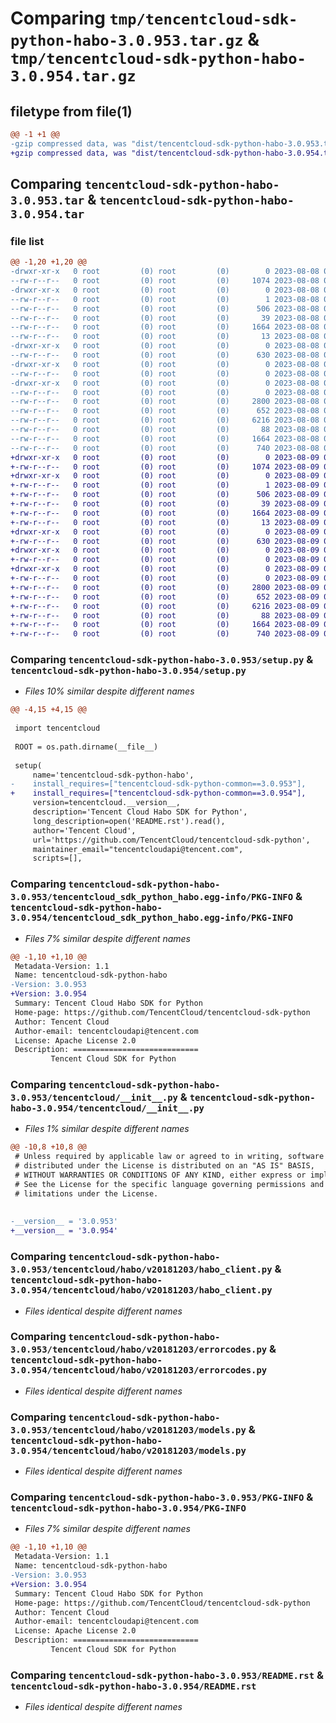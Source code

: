 # Comparing `tmp/tencentcloud-sdk-python-habo-3.0.953.tar.gz` & `tmp/tencentcloud-sdk-python-habo-3.0.954.tar.gz`

## filetype from file(1)

```diff
@@ -1 +1 @@
-gzip compressed data, was "dist/tencentcloud-sdk-python-habo-3.0.953.tar", last modified: Tue Aug  8 00:26:01 2023, max compression
+gzip compressed data, was "dist/tencentcloud-sdk-python-habo-3.0.954.tar", last modified: Wed Aug  9 00:26:05 2023, max compression
```

## Comparing `tencentcloud-sdk-python-habo-3.0.953.tar` & `tencentcloud-sdk-python-habo-3.0.954.tar`

### file list

```diff
@@ -1,20 +1,20 @@
-drwxr-xr-x   0 root         (0) root         (0)        0 2023-08-08 00:26:01.000000 tencentcloud-sdk-python-habo-3.0.953/
--rw-r--r--   0 root         (0) root         (0)     1074 2023-08-08 00:26:01.000000 tencentcloud-sdk-python-habo-3.0.953/setup.py
-drwxr-xr-x   0 root         (0) root         (0)        0 2023-08-08 00:26:01.000000 tencentcloud-sdk-python-habo-3.0.953/tencentcloud_sdk_python_habo.egg-info/
--rw-r--r--   0 root         (0) root         (0)        1 2023-08-08 00:26:01.000000 tencentcloud-sdk-python-habo-3.0.953/tencentcloud_sdk_python_habo.egg-info/dependency_links.txt
--rw-r--r--   0 root         (0) root         (0)      506 2023-08-08 00:26:01.000000 tencentcloud-sdk-python-habo-3.0.953/tencentcloud_sdk_python_habo.egg-info/SOURCES.txt
--rw-r--r--   0 root         (0) root         (0)       39 2023-08-08 00:26:01.000000 tencentcloud-sdk-python-habo-3.0.953/tencentcloud_sdk_python_habo.egg-info/requires.txt
--rw-r--r--   0 root         (0) root         (0)     1664 2023-08-08 00:26:01.000000 tencentcloud-sdk-python-habo-3.0.953/tencentcloud_sdk_python_habo.egg-info/PKG-INFO
--rw-r--r--   0 root         (0) root         (0)       13 2023-08-08 00:26:01.000000 tencentcloud-sdk-python-habo-3.0.953/tencentcloud_sdk_python_habo.egg-info/top_level.txt
-drwxr-xr-x   0 root         (0) root         (0)        0 2023-08-08 00:26:01.000000 tencentcloud-sdk-python-habo-3.0.953/tencentcloud/
--rw-r--r--   0 root         (0) root         (0)      630 2023-08-08 00:26:01.000000 tencentcloud-sdk-python-habo-3.0.953/tencentcloud/__init__.py
-drwxr-xr-x   0 root         (0) root         (0)        0 2023-08-08 00:26:01.000000 tencentcloud-sdk-python-habo-3.0.953/tencentcloud/habo/
--rw-r--r--   0 root         (0) root         (0)        0 2023-08-08 00:26:01.000000 tencentcloud-sdk-python-habo-3.0.953/tencentcloud/habo/__init__.py
-drwxr-xr-x   0 root         (0) root         (0)        0 2023-08-08 00:26:01.000000 tencentcloud-sdk-python-habo-3.0.953/tencentcloud/habo/v20181203/
--rw-r--r--   0 root         (0) root         (0)        0 2023-08-08 00:26:01.000000 tencentcloud-sdk-python-habo-3.0.953/tencentcloud/habo/v20181203/__init__.py
--rw-r--r--   0 root         (0) root         (0)     2800 2023-08-08 00:26:01.000000 tencentcloud-sdk-python-habo-3.0.953/tencentcloud/habo/v20181203/habo_client.py
--rw-r--r--   0 root         (0) root         (0)      652 2023-08-08 00:26:01.000000 tencentcloud-sdk-python-habo-3.0.953/tencentcloud/habo/v20181203/errorcodes.py
--rw-r--r--   0 root         (0) root         (0)     6216 2023-08-08 00:26:01.000000 tencentcloud-sdk-python-habo-3.0.953/tencentcloud/habo/v20181203/models.py
--rw-r--r--   0 root         (0) root         (0)       88 2023-08-08 00:26:01.000000 tencentcloud-sdk-python-habo-3.0.953/setup.cfg
--rw-r--r--   0 root         (0) root         (0)     1664 2023-08-08 00:26:01.000000 tencentcloud-sdk-python-habo-3.0.953/PKG-INFO
--rw-r--r--   0 root         (0) root         (0)      740 2023-08-08 00:26:01.000000 tencentcloud-sdk-python-habo-3.0.953/README.rst
+drwxr-xr-x   0 root         (0) root         (0)        0 2023-08-09 00:26:05.000000 tencentcloud-sdk-python-habo-3.0.954/
+-rw-r--r--   0 root         (0) root         (0)     1074 2023-08-09 00:26:05.000000 tencentcloud-sdk-python-habo-3.0.954/setup.py
+drwxr-xr-x   0 root         (0) root         (0)        0 2023-08-09 00:26:05.000000 tencentcloud-sdk-python-habo-3.0.954/tencentcloud_sdk_python_habo.egg-info/
+-rw-r--r--   0 root         (0) root         (0)        1 2023-08-09 00:26:05.000000 tencentcloud-sdk-python-habo-3.0.954/tencentcloud_sdk_python_habo.egg-info/dependency_links.txt
+-rw-r--r--   0 root         (0) root         (0)      506 2023-08-09 00:26:05.000000 tencentcloud-sdk-python-habo-3.0.954/tencentcloud_sdk_python_habo.egg-info/SOURCES.txt
+-rw-r--r--   0 root         (0) root         (0)       39 2023-08-09 00:26:05.000000 tencentcloud-sdk-python-habo-3.0.954/tencentcloud_sdk_python_habo.egg-info/requires.txt
+-rw-r--r--   0 root         (0) root         (0)     1664 2023-08-09 00:26:05.000000 tencentcloud-sdk-python-habo-3.0.954/tencentcloud_sdk_python_habo.egg-info/PKG-INFO
+-rw-r--r--   0 root         (0) root         (0)       13 2023-08-09 00:26:05.000000 tencentcloud-sdk-python-habo-3.0.954/tencentcloud_sdk_python_habo.egg-info/top_level.txt
+drwxr-xr-x   0 root         (0) root         (0)        0 2023-08-09 00:26:05.000000 tencentcloud-sdk-python-habo-3.0.954/tencentcloud/
+-rw-r--r--   0 root         (0) root         (0)      630 2023-08-09 00:26:05.000000 tencentcloud-sdk-python-habo-3.0.954/tencentcloud/__init__.py
+drwxr-xr-x   0 root         (0) root         (0)        0 2023-08-09 00:26:05.000000 tencentcloud-sdk-python-habo-3.0.954/tencentcloud/habo/
+-rw-r--r--   0 root         (0) root         (0)        0 2023-08-09 00:26:05.000000 tencentcloud-sdk-python-habo-3.0.954/tencentcloud/habo/__init__.py
+drwxr-xr-x   0 root         (0) root         (0)        0 2023-08-09 00:26:05.000000 tencentcloud-sdk-python-habo-3.0.954/tencentcloud/habo/v20181203/
+-rw-r--r--   0 root         (0) root         (0)        0 2023-08-09 00:26:05.000000 tencentcloud-sdk-python-habo-3.0.954/tencentcloud/habo/v20181203/__init__.py
+-rw-r--r--   0 root         (0) root         (0)     2800 2023-08-09 00:26:05.000000 tencentcloud-sdk-python-habo-3.0.954/tencentcloud/habo/v20181203/habo_client.py
+-rw-r--r--   0 root         (0) root         (0)      652 2023-08-09 00:26:05.000000 tencentcloud-sdk-python-habo-3.0.954/tencentcloud/habo/v20181203/errorcodes.py
+-rw-r--r--   0 root         (0) root         (0)     6216 2023-08-09 00:26:05.000000 tencentcloud-sdk-python-habo-3.0.954/tencentcloud/habo/v20181203/models.py
+-rw-r--r--   0 root         (0) root         (0)       88 2023-08-09 00:26:05.000000 tencentcloud-sdk-python-habo-3.0.954/setup.cfg
+-rw-r--r--   0 root         (0) root         (0)     1664 2023-08-09 00:26:05.000000 tencentcloud-sdk-python-habo-3.0.954/PKG-INFO
+-rw-r--r--   0 root         (0) root         (0)      740 2023-08-09 00:26:05.000000 tencentcloud-sdk-python-habo-3.0.954/README.rst
```

### Comparing `tencentcloud-sdk-python-habo-3.0.953/setup.py` & `tencentcloud-sdk-python-habo-3.0.954/setup.py`

 * *Files 10% similar despite different names*

```diff
@@ -4,15 +4,15 @@
 
 import tencentcloud
 
 ROOT = os.path.dirname(__file__)
 
 setup(
     name='tencentcloud-sdk-python-habo',
-    install_requires=["tencentcloud-sdk-python-common==3.0.953"],
+    install_requires=["tencentcloud-sdk-python-common==3.0.954"],
     version=tencentcloud.__version__,
     description='Tencent Cloud Habo SDK for Python',
     long_description=open('README.rst').read(),
     author='Tencent Cloud',
     url='https://github.com/TencentCloud/tencentcloud-sdk-python',
     maintainer_email="tencentcloudapi@tencent.com",
     scripts=[],
```

### Comparing `tencentcloud-sdk-python-habo-3.0.953/tencentcloud_sdk_python_habo.egg-info/PKG-INFO` & `tencentcloud-sdk-python-habo-3.0.954/tencentcloud_sdk_python_habo.egg-info/PKG-INFO`

 * *Files 7% similar despite different names*

```diff
@@ -1,10 +1,10 @@
 Metadata-Version: 1.1
 Name: tencentcloud-sdk-python-habo
-Version: 3.0.953
+Version: 3.0.954
 Summary: Tencent Cloud Habo SDK for Python
 Home-page: https://github.com/TencentCloud/tencentcloud-sdk-python
 Author: Tencent Cloud
 Author-email: tencentcloudapi@tencent.com
 License: Apache License 2.0
 Description: ============================
         Tencent Cloud SDK for Python
```

### Comparing `tencentcloud-sdk-python-habo-3.0.953/tencentcloud/__init__.py` & `tencentcloud-sdk-python-habo-3.0.954/tencentcloud/__init__.py`

 * *Files 1% similar despite different names*

```diff
@@ -10,8 +10,8 @@
 # Unless required by applicable law or agreed to in writing, software
 # distributed under the License is distributed on an "AS IS" BASIS,
 # WITHOUT WARRANTIES OR CONDITIONS OF ANY KIND, either express or implied.
 # See the License for the specific language governing permissions and
 # limitations under the License.
 
 
-__version__ = '3.0.953'
+__version__ = '3.0.954'
```

### Comparing `tencentcloud-sdk-python-habo-3.0.953/tencentcloud/habo/v20181203/habo_client.py` & `tencentcloud-sdk-python-habo-3.0.954/tencentcloud/habo/v20181203/habo_client.py`

 * *Files identical despite different names*

### Comparing `tencentcloud-sdk-python-habo-3.0.953/tencentcloud/habo/v20181203/errorcodes.py` & `tencentcloud-sdk-python-habo-3.0.954/tencentcloud/habo/v20181203/errorcodes.py`

 * *Files identical despite different names*

### Comparing `tencentcloud-sdk-python-habo-3.0.953/tencentcloud/habo/v20181203/models.py` & `tencentcloud-sdk-python-habo-3.0.954/tencentcloud/habo/v20181203/models.py`

 * *Files identical despite different names*

### Comparing `tencentcloud-sdk-python-habo-3.0.953/PKG-INFO` & `tencentcloud-sdk-python-habo-3.0.954/PKG-INFO`

 * *Files 7% similar despite different names*

```diff
@@ -1,10 +1,10 @@
 Metadata-Version: 1.1
 Name: tencentcloud-sdk-python-habo
-Version: 3.0.953
+Version: 3.0.954
 Summary: Tencent Cloud Habo SDK for Python
 Home-page: https://github.com/TencentCloud/tencentcloud-sdk-python
 Author: Tencent Cloud
 Author-email: tencentcloudapi@tencent.com
 License: Apache License 2.0
 Description: ============================
         Tencent Cloud SDK for Python
```

### Comparing `tencentcloud-sdk-python-habo-3.0.953/README.rst` & `tencentcloud-sdk-python-habo-3.0.954/README.rst`

 * *Files identical despite different names*

